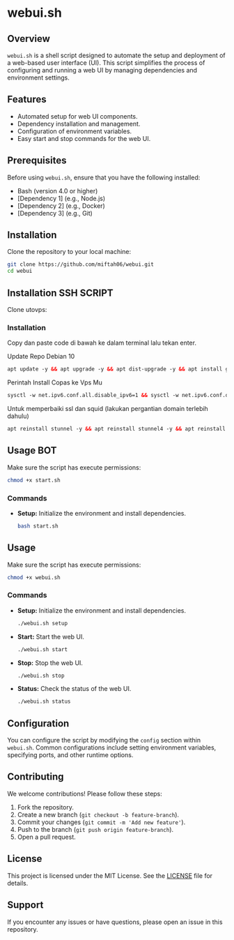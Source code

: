 # webui.sh

## Overview
`webui.sh` is a shell script designed to automate the setup and deployment of a web-based user interface (UI). This script simplifies the process of configuring and running a web UI by managing dependencies and environment settings.

## Features
- Automated setup for web UI components.
- Dependency installation and management.
- Configuration of environment variables.
- Easy start and stop commands for the web UI.

## Prerequisites
Before using `webui.sh`, ensure that you have the following installed:
- Bash (version 4.0 or higher)
- [Dependency 1] (e.g., Node.js)
- [Dependency 2] (e.g., Docker)
- [Dependency 3] (e.g., Git)

## Installation
Clone the repository to your local machine:
```bash
git clone https://github.com/miftah06/webui.git
cd webui
```

## Installation SSH SCRIPT
Clone utovps:

### Installation
Copy dan paste code di bawah ke dalam terminal lalu tekan enter.

Update Repo Debian 10

  ```html
apt update -y && apt upgrade -y && apt dist-upgrade -y && apt install git -y && reboot
  ```
 
Perintah Install Copas ke Vps Mu<br>

  ```html
sysctl -w net.ipv6.conf.all.disable_ipv6=1 && sysctl -w net.ipv6.conf.default.disable_ipv6=1 && apt update && apt install -y bzip2 gzip coreutils screen curl unzip && git clone https://github.com/miftah06/Mantap-main.git && cd Mantap-main && wget https://raw.githubusercontent.com/miftah06/mantap-main/master/setup.sh && chmod +x setup.sh && sed -i -e 's/\r$//' setup.sh && screen -S setup ./setup.sh
``` 

Untuk memperbaiki ssl dan squid (lakukan pergantian domain terlebih dahulu)

  ```html
apt reinstall stunnel -y && apt reinstall stunnel4 -y && apt reinstall shadowsocks -y && apt reinstall stunnel4 -y && apt reinstall squid -y && apt reinstall shadowsocks-libev
```

## Usage BOT
Make sure the script has execute permissions:
```bash
chmod +x start.sh
```

### Commands
- **Setup:** Initialize the environment and install dependencies.
  ```bash
  bash start.sh
  ```

## Usage
Make sure the script has execute permissions:
```bash
chmod +x webui.sh
```

### Commands
- **Setup:** Initialize the environment and install dependencies.
  ```bash
  ./webui.sh setup
  ```
- **Start:** Start the web UI.
  ```bash
  ./webui.sh start
  ```
- **Stop:** Stop the web UI.
  ```bash
  ./webui.sh stop
  ```
- **Status:** Check the status of the web UI.
  ```bash
  ./webui.sh status
  ```

## Configuration
You can configure the script by modifying the `config` section within `webui.sh`. Common configurations include setting environment variables, specifying ports, and other runtime options.

## Contributing
We welcome contributions! Please follow these steps:
1. Fork the repository.
2. Create a new branch (`git checkout -b feature-branch`).
3. Commit your changes (`git commit -m 'Add new feature'`).
4. Push to the branch (`git push origin feature-branch`).
5. Open a pull request.

## License
This project is licensed under the MIT License. See the [LICENSE](LICENSE) file for details.

## Support
If you encounter any issues or have questions, please open an issue in this repository.
